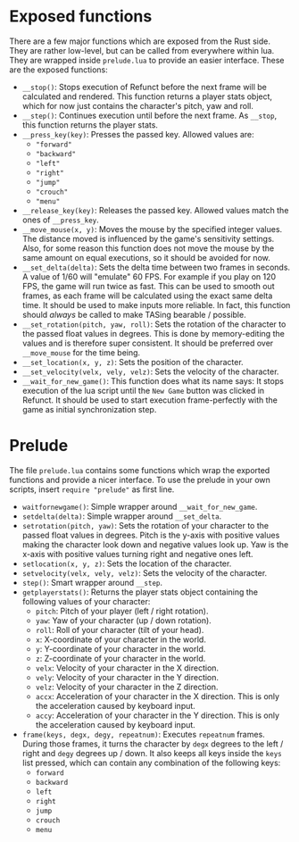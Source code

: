 # Exposed functions

There are a few major functions which are exposed from the Rust side.
They are rather low-level, but can be called from everywhere within lua.
They are wrapped inside `prelude.lua` to provide an easier interface.
These are the exposed functions:

* `__stop()`: Stops execution of Refunct before the next frame will be calculated
  and rendered.
  This function returns a player stats object, which for now just contains
  the character's pitch, yaw and roll.
* `__step()`: Continues execution until before the next frame.
  As `__stop`, this function returns the player stats.
* `__press_key(key)`: Presses the passed key. Allowed values are:
    + `"forward"`
    + `"backward"`
    + `"left"`
    + `"right"`
    + `"jump"`
    + `"crouch"`
    + `"menu"`
* `__release_key(key)`: Releases the passed key.
  Allowed values match the ones of `__press_key`.
* `__move_mouse(x, y)`: Moves the mouse by the specified integer values.
  The distance moved is influenced by the game's sensitivity settings.
  Also, for some reason this function does not move the mouse by the same amount
  on equal executions, so it should be avoided for now.
* `__set_delta(delta)`: Sets the delta time between two frames in seconds.
  A value of 1/60 will "emulate" 60 FPS.
  For example if you play on 120 FPS, the game will run twice as fast.
  This can be used to smooth out frames, as each frame will be calculated using
  the exact same delta time.
  It should be used to make inputs more reliable.
  In fact, this function should *always* be called to make TASing bearable / 
  possible.
* `__set_rotation(pitch, yaw, roll)`: Sets the rotation of the character to
  the passed float values in degrees.
  This is done by memory-editing the values and is therefore super consistent.
  It should be preferred over `__move_mouse` for the time being.
* `__set_location(x, y, z)`: Sets the position of the character.
* `__set_velocity(velx, vely, velz)`: Sets the velocity of the character.
* `__wait_for_new_game()`: This function does what its name says:
  It stops execution of the lua script until the `New Game` button was clicked
  in Refunct.
  It should be used to start execution frame-perfectly with the game as initial
  synchronization step.

# Prelude

The file `prelude.lua` contains some functions which wrap the exported
functions and provide a nicer interface.
To use the prelude in your own scripts, insert `require "prelude"` as first line.

* `waitfornewgame()`: Simple wrapper around `__wait_for_new_game`.
* `setdelta(delta)`: Simple wrapper around `__set_delta`.
* `setrotation(pitch, yaw)`: Sets the rotation of your character to the
  passed float values in degrees.
  Pitch is the y-axis with positive values making the character look down and
  negative values look up.
  Yaw is the x-axis with positive values turning right and negative ones left.
* `setlocation(x, y, z)`: Sets the location of the character.
* `setvelocity(velx, vely, velz)`: Sets the velocity of the character.
* `step()`: Smart wrapper around `__step`.
* `getplayerstats()`: Returns the player stats object containing the following
  values of your character:
    + `pitch`: Pitch of your player (left / right rotation).
    + `yaw`: Yaw of your character (up / down rotation).
    + `roll`: Roll of your character (tilt of your head).
    + `x`: X-coordinate of your character in the world.
    + `y`: Y-coordinate of your character in the world.
    + `z`: Z-coordinate of your character in the world.
    + `velx`: Velocity of your character in the X direction.
    + `vely`: Velocity of your character in the Y direction.
    + `velz`: Velocity of your character in the Z direction.
    + `accx`: Acceleration of your character in the X direction.
      This is only the acceleration caused by keyboard input.
    + `accy`: Acceleration of your character in the Y direction.
      This is only the acceleration caused by keyboard input.
* `frame(keys, degx, degy, repeatnum)`: Executes `repeatnum` frames.
  During those frames, it turns the character by `degx` degrees to the
  left / right and `degy` degrees up / down.
  It also keeps all keys inside the `keys` list pressed, which can contain
  any combination of the following keys:
    + `forward`
    + `backward`
    + `left`
    + `right`
    + `jump`
    + `crouch`
    + `menu`
